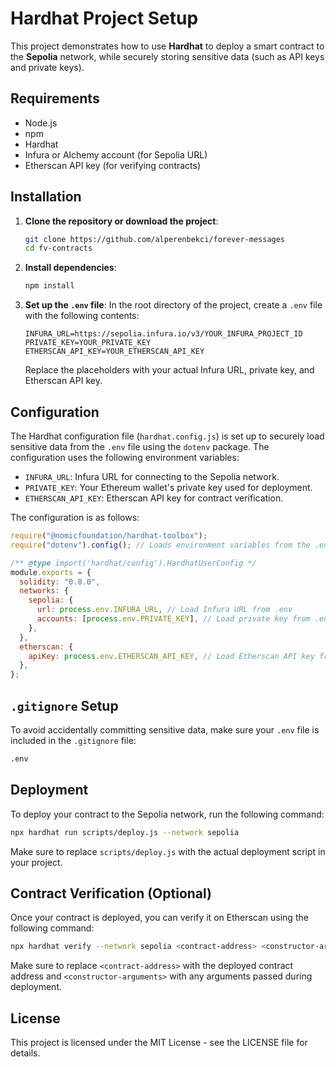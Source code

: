 # Hardhat Project Setup

This project demonstrates how to use **Hardhat** to deploy a smart contract to the **Sepolia** network, while securely storing sensitive data (such as API keys and private keys).

## Requirements

- Node.js
- npm
- Hardhat
- Infura or Alchemy account (for Sepolia URL)
- Etherscan API key (for verifying contracts)

## Installation

1. **Clone the repository or download the project**:

   ```bash
   git clone https://github.com/alperenbekci/forever-messages
   cd fv-contracts
   ```

2. **Install dependencies**:

   ```bash
   npm install
   ```

3. **Set up the `.env` file**: In the root directory of the project, create a `.env` file with the following contents:

   ```plaintext
   INFURA_URL=https://sepolia.infura.io/v3/YOUR_INFURA_PROJECT_ID
   PRIVATE_KEY=YOUR_PRIVATE_KEY
   ETHERSCAN_API_KEY=YOUR_ETHERSCAN_API_KEY
   ```

   Replace the placeholders with your actual Infura URL, private key, and Etherscan API key.



## Configuration

The Hardhat configuration file (`hardhat.config.js`) is set up to securely load sensitive data from the `.env` file using the `dotenv` package. The configuration uses the following environment variables:

- `INFURA_URL`: Infura URL for connecting to the Sepolia network.
- `PRIVATE_KEY`: Your Ethereum wallet's private key used for deployment.
- `ETHERSCAN_API_KEY`: Etherscan API key for contract verification.

The configuration is as follows:

```javascript
require("@nomicfoundation/hardhat-toolbox");
require("dotenv").config(); // Loads environment variables from the .env file

/** @type import('hardhat/config').HardhatUserConfig */
module.exports = {
  solidity: "0.8.0",
  networks: {
    sepolia: {
      url: process.env.INFURA_URL, // Load Infura URL from .env
      accounts: [process.env.PRIVATE_KEY], // Load private key from .env
    },
  },
  etherscan: {
    apiKey: process.env.ETHERSCAN_API_KEY, // Load Etherscan API key from .env
  },
};
```

## `.gitignore` Setup

To avoid accidentally committing sensitive data, make sure your `.env` file is included in the `.gitignore` file:

```bash
.env
```

## Deployment

To deploy your contract to the Sepolia network, run the following command:

```bash
npx hardhat run scripts/deploy.js --network sepolia
```

Make sure to replace `scripts/deploy.js` with the actual deployment script in your project.

## Contract Verification (Optional)

Once your contract is deployed, you can verify it on Etherscan using the following command:

```bash
npx hardhat verify --network sepolia <contract-address> <constructor-arguments>
```

Make sure to replace `<contract-address>` with the deployed contract address and `<constructor-arguments>` with any arguments passed during deployment.

## License

This project is licensed under the MIT License - see the LICENSE file for details.
